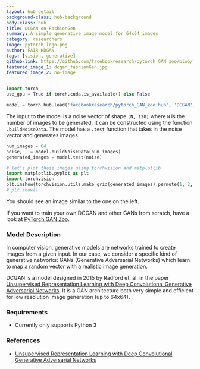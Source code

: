 ```yaml
---
layout: hub_detail
background-class: hub-background
body-class: hub
title: DCGAN on FashionGen
summary: A simple generative image model for 64x64 images
category: researchers
image: pytorch-logo.png
author: FAIR HDGAN
tags: [vision, generative]
github-link: https://github.com/facebookresearch/pytorch_GAN_zoo/blob/master/models/DCGAN.py
featured_image_1: dcgan_fashionGen.jpg
featured_image_2: no-image
---
```


```python
import torch
use_gpu = True if torch.cuda.is_available() else False

model = torch.hub.load('facebookresearch/pytorch_GAN_zoo:hub', 'DCGAN', pretrained=True, useGPU=use_gpu)
```

The input to the model is a noise vector of shape `(N, 120)` where `N` is the number of images to be generated.
It can be constructed using the function `.buildNoiseData`.
The model has a `.test` function that takes in the noise vector and generates images.

```python
num_images = 64
noise, _ = model.buildNoiseData(num_images)
generated_images = model.test(noise)

# let's plot these images using torchvision and matplotlib
import matplotlib.pyplot as plt
import torchvision
plt.imshow(torchvision.utils.make_grid(generated_images).permute(1, 2, 0).numpy())
# plt.show()
```

You should see an image similar to the one on the left.

If you want to train your own DCGAN and other GANs from scratch, have a look at [PyTorch GAN Zoo](https://github.com/facebookresearch/pytorch_GAN_zoo).

### Model Description

In computer vision, generative models are networks trained to create images from a given input. In our case, we consider a specific kind of generative networks: GANs (Generative Adversarial Networks) which learn to map a random vector with a realistic image generation.

DCGAN is a model designed in 2015 by Radford et. al. in the paper [Unsupervised Representation Learning with Deep Convolutional Generative Adversarial Networks](https://arxiv.org/abs/1511.06434). It is a GAN architecture both very simple and efficient for low resolution image generation (up to 64x64).



### Requirements

- Currently only supports Python 3

### References

- [Unsupervised Representation Learning with Deep Convolutional Generative Adversarial Networks](https://arxiv.org/abs/1511.06434)

